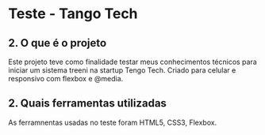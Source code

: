 # Teste - Tango Tech

## 2. O que é o projeto
Este projeto teve como finalidade testar meus conhecimentos técnicos para iniciar um sistema treeni na startup Tengo Tech.
Criado para celular e responsivo com flexbox e @media.  

## 2. Quais ferramentas utilizadas
As ferramnentas usadas no teste foram HTML5, CSS3, Flexbox.
